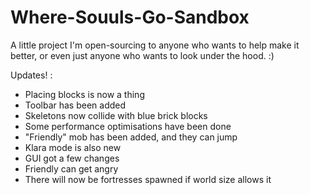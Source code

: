 # Where-Souuls-Go-Sandbox
 A little project I'm open-sourcing to anyone who wants to help make it better, or even just anyone who wants to look under the hood. :)

 Updates! :
   - Placing blocks is now a thing
   - Toolbar has been added
   - Skeletons now collide with blue brick blocks
   - Some performance optimisations have been done
   - "Friendly" mob has been added, and they can jump
   - Klara mode is also new
   - GUI got a few changes
   - Friendly can get angry
   - There will now be fortresses spawned if world size allows it
